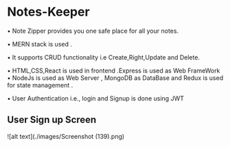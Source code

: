 # Notes-Keeper

• Note Zipper provides you one safe place for all your notes.

• MERN stack is used .

• It supports CRUD functionality i.e Create,Right,Update and Delete.

• HTML,CSS,React is used in frontend .Express is used as Web FrameWork
• NodeJs is used as Web Server , MongoDB as DataBase and Redux is used for state management .

• User Authentication i.e., login and Signup is done using JWT

## User Sign up Screen

![alt text](./images/Screenshot (139).png)


